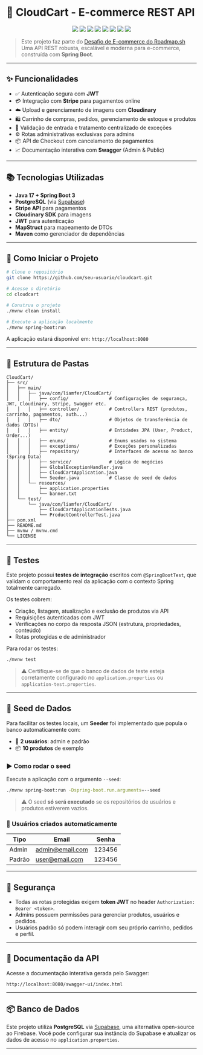 # 🛒 CloudCart - E-commerce REST API

<p align="center">
  <img src="https://img.shields.io/badge/Java-17-007396?style=for-the-badge&logo=java&logoColor=white" />
  <img src="https://img.shields.io/badge/Spring_Boot-6DB33F?style=for-the-badge&logo=springboot&logoColor=white" />
  <img src="https://img.shields.io/badge/PostgreSQL-4169E1?style=for-the-badge&logo=postgresql&logoColor=white" />
  <img src="https://img.shields.io/badge/Maven-C71A36?style=for-the-badge&logo=apachemaven&logoColor=white" />
  <img src="https://img.shields.io/badge/JWT-000000?style=for-the-badge&logo=jsonwebtokens&logoColor=white" />
  <img src="https://img.shields.io/badge/Stripe-635BFF?style=for-the-badge&logo=stripe&logoColor=white" />
  <img src="https://img.shields.io/badge/Cloudinary-3448C5?style=for-the-badge&logo=cloudinary&logoColor=white" />
  <img src="https://img.shields.io/badge/Swagger_UI-85EA2D?style=for-the-badge&logo=swagger&logoColor=black" />
</p>

> Este projeto faz parte do [Desafio de E-commerce do Roadmap.sh](https://roadmap.sh/projects/ecommerce-api)  
> Uma API REST robusta, escalável e moderna para e-commerce, construída com **Spring Boot**.

---

## ✨ Funcionalidades

- ✅ Autenticação segura com **JWT**
- 💳 Integração com **Stripe** para pagamentos online
- ☁️ Upload e gerenciamento de imagens com **Cloudinary**
- 🛍️ Carrinho de compras, pedidos, gerenciamento de estoque e produtos
- 🧾 Validação de entrada e tratamento centralizado de exceções
- ⚙️ Rotas administrativas exclusivas para admins
- 📦 API de Checkout com cancelamento de pagamentos
- 📈 Documentação interativa com **Swagger** (Admin & Public)

---

## 📚 Tecnologias Utilizadas

- **Java 17 + Spring Boot 3**
- **PostgreSQL** (via [Supabase](https://supabase.com))
- **Stripe API** para pagamentos
- **Cloudinary SDK** para imagens
- **JWT** para autenticação
- **MapStruct** para mapeamento de DTOs
- **Maven** como gerenciador de dependências

---

## 🚀 Como Iniciar o Projeto

```bash
# Clone o repositório
git clone https://github.com/seu-usuario/cloudcart.git

# Acesse o diretório
cd cloudcart

# Construa o projeto
./mvnw clean install

# Execute a aplicação localmente
./mvnw spring-boot:run
````

A aplicação estará disponível em: `http://localhost:8080`

---

## 📂 Estrutura de Pastas

```plaintext
CloudCart/
├── src/
│   ├── main/
│   │   ├── java/com/liamfer/CloudCart/
│   │   │   ├── config/               # Configurações de segurança, JWT, Cloudinary, Stripe, Swagger etc.
│   │   │   ├── controller/           # Controllers REST (produtos, carrinho, pagamentos, auth...)
│   │   │   ├── dto/                  # Objetos de transferência de dados (DTOs)
│   │   │   ├── entity/               # Entidades JPA (User, Product, Order...)
│   │   │   ├── enums/                # Enums usados no sistema
│   │   │   ├── exceptions/           # Exceções personalizadas
│   │   │   ├── repository/           # Interfaces de acesso ao banco (Spring Data)
│   │   │   ├── service/              # Lógica de negócios
│   │   │   ├── GlobalExceptionHandler.java
│   │   │   ├── CloudCartApplication.java
│   │   │   └── Seeder.java           # Classe de seed de dados
│   │   └── resources/
│   │       ├── application.properties
│   │       └── banner.txt
│   └── test/
│       └── java/com/liamfer/CloudCart/
│           ├── CloudCartApplicationTests.java
│           └── ProductControllerTest.java
├── pom.xml
├── README.md
├── mvnw / mvnw.cmd
└── LICENSE
```

---


## 🧪 Testes

Este projeto possui **testes de integração** escritos com `@SpringBootTest`, que validam o comportamento real da aplicação com o contexto Spring totalmente carregado.

Os testes cobrem:

* Criação, listagem, atualização e exclusão de produtos via API
* Requisições autenticadas com JWT
* Verificações no corpo da resposta JSON (estrutura, propriedades, conteúdo)
* Rotas protegidas e de administrador

Para rodar os testes:

```bash
./mvnw test
```

> ⚠️ Certifique-se de que o banco de dados de teste esteja corretamente configurado no `application.properties` ou `application-test.properties`.


---

## 🌱 Seed de Dados

Para facilitar os testes locais, um **Seeder** foi implementado que popula o banco automaticamente com:

* 👤 **2 usuários**: admin e padrão
* 📦 **10 produtos** de exemplo

### ▶️ Como rodar o seed

Execute a aplicação com o argumento `--seed`:

```bash
./mvnw spring-boot:run -Dspring-boot.run.arguments=--seed
```

> ⚠️ O seed **só será executado** se os repositórios de usuários e produtos estiverem vazios.

### 👥 Usuários criados automaticamente

| Tipo   | Email                                     | Senha  |
| ------ | ----------------------------------------- | ------ |
| Admin  | [admin@email.com](mailto:admin@email.com) | 123456 |
| Padrão | [user@email.com](mailto:user@email.com)   | 123456 |

---

## 🔐 Segurança

* Todas as rotas protegidas exigem **token JWT** no header `Authorization: Bearer <token>`.
* Admins possuem permissões para gerenciar produtos, usuários e pedidos.
* Usuários padrão só podem interagir com seu próprio carrinho, pedidos e perfil.

---

## 📘 Documentação da API

Acesse a documentação interativa gerada pelo Swagger:

```
http://localhost:8080/swagger-ui/index.html
```

---

## 📦 Banco de Dados

Este projeto utiliza **PostgreSQL** via [Supabase](https://supabase.com), uma alternativa open-source ao Firebase.
Você pode configurar sua instância do Supabase e atualizar os dados de acesso no `application.properties`.

---
